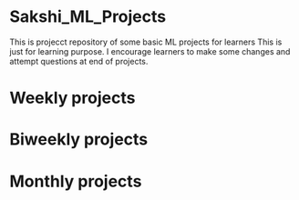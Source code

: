 # Sakshi_ML_Projects
This is projecct repository of some basic ML projects for learners
This is just for learning purpose.
I encourage learners   to make some changes and attempt questions at end of projects.

# Weekly projects

# Biweekly projects

# Monthly projects

